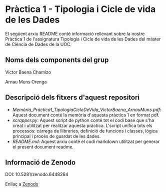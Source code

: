 # Pràctica 1 - Tipologia i Cicle de vida de les Dades

El següent arxiu README conté informació rellevant sobre la nostre Pràctica 1 de l'assignatura Tipologia i Cicle de vida de les Dades del màster de Ciència de Dades de la UOC.

## Noms dels components del grup

Victor Baena Chamizo

Arnau Muns Orenga

## Descripció dels fitxers d'aquest repositori

* _Memòria_Pràctica1_TipologiaCicleDeVida_VictorBaena_ArnauMuns.pdf_: Aquest document conté la memòria d'aquesta pràctica 1 en format pdf.
* _scrapper.py_: Aquest script de python conté tot el codi base que s'ha creat i utilitzat per realitzar aquesta pràctica. L'script unifica tots els processos: càrrega de llibreries, definició de funcions i classes, lògica principal i procés de guardat de les dades.
* _README.md_: Aquest arxiu conté el codi markdown utilitzat per generar el present document readme.

## Informació de Zenodo

DOI: 10.5281/zenodo.6448264

Enllaç a [Zenodo](https://doi.org/10.5281/zenodo.6448264)
